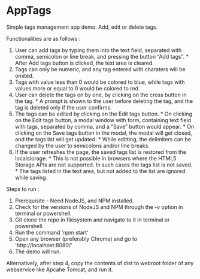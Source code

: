 # AppTags
Simple tags management app demo. Add, edit or delete tags.

Functionalities are as follows :
  1. User can add tags by typing them into the text field, separated with comma, semicolon or line break, and pressing the button “Add tags”.
    * After  Add tags button is clicked, the text area is cleared.
  2. Tags can only be numeric, and any tag entered with charaters will be omited.
  3. Tags with value less than 0 would be colored to blue, while tags with values more or equal to 0 would be colored to red.
  4. User can delete the tags on by one, by clicking on the cross button in the tag.
    * A prompt is shown to the user before deleting the tag, and the tag is deleted only if the user confirms.
  5. The tags can be edited by clicking on the Edit tags button.
    * On clicking on the Edit tags button, a modal window with form, containing text field with tags, separated by comma, and a “Save” button would appear.
    * On clicking on the Save tags button in the modal, the modal will get closed, and the tags list will get updated.
    * While editting, the delimiters can be changed by the user to semicolons and/or line breaks.
  6. If the user refreshes the page, the saved tags list is restored from the localstorage.
    * This is not possible in browsers where the HTML5 Storage APIs are not supported. In such cases the tags list is not saved.
    * The tags listed in the text area, but not added to the list are ignored while saving.

Steps to run :
  1. Prerequisite - Need NodeJS, and NPM installed.
  2. Check for the versions of NodeJS and NPM through the -v option in terminal or powershell.
  3. Git clone the repo in filesystem and navigate to it in terminal or powershell.
  4. Run the command 'npm start'
  5. Open any browser (preferably Chrome) and go to 'http://localhost:8080/'
  6. The demo will run.

Alternatively, after step 4, copy the contents of dist to webroot folder of any webservice like Apcahe Tomcat, and run it.